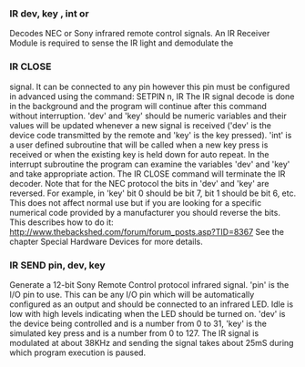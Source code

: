

### IR dev, key , int or

Decodes NEC or Sony infrared remote control signals. An IR Receiver Module is required to sense the IR light and demodulate the

### IR CLOSE

signal. It can be connected to any pin however this pin must be configured in advanced using the command: SETPIN n, IR The IR signal decode is done in the background and the program will continue after this command without interruption. 'dev' and 'key' should be numeric variables and their values will be updated whenever a new signal is received ('dev' is the device code transmitted by the remote and 'key' is the key pressed). 'int' is a user defined subroutine that will be called when a new key press is received or when the existing key is held down for auto repeat. In the interrupt subroutine the program can examine the variables 'dev' and 'key' and take appropriate action. The IR CLOSE command will terminate the IR decoder. Note that for the NEC protocol the bits in 'dev' and 'key' are reversed. For example, in 'key' bit 0 should be bit 7, bit 1 should be bit 6, etc. This does not affect normal use but if you are looking for a specific numerical code provided by a manufacturer you should reverse the bits. This describes how to do it: http://www.thebackshed.com/forum/forum_posts.asp?TID=8367 See the chapter Special Hardware Devices for more details.

### IR SEND pin, dev, key

Generate a 12-bit Sony Remote Control protocol infrared signal. 'pin' is the I/O pin to use. This can be any I/O pin which will be automatically configured as an output and should be connected to an infrared LED. Idle is low with high levels indicating when the LED should be turned on. 'dev' is the device being controlled and is a number from 0 to 31, 'key' is the simulated key press and is a number from 0 to 127. The IR signal is modulated at about 38KHz and sending the signal takes about 25mS during which program execution is paused.